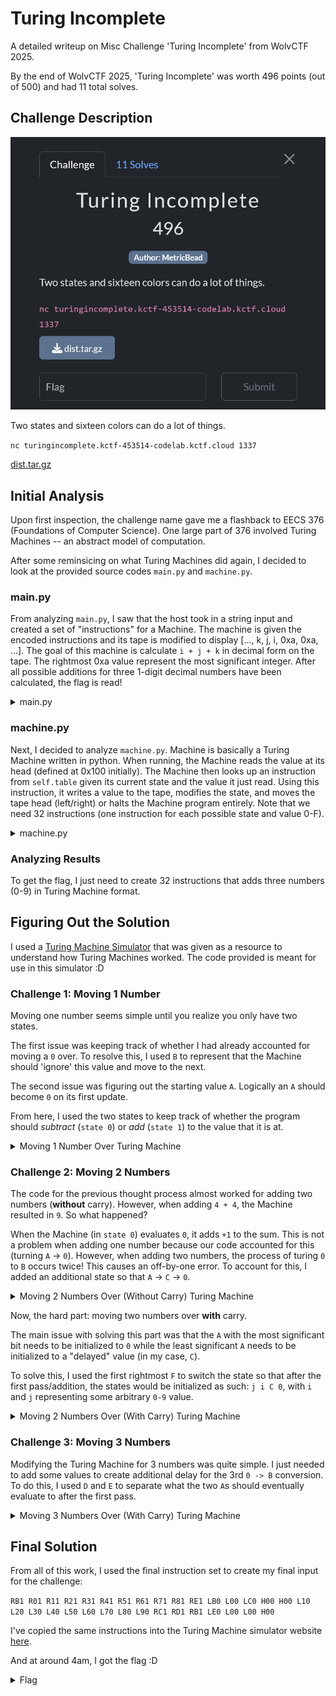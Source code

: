 # Turing Incomplete

A detailed writeup on Misc Challenge 'Turing Incomplete' from WolvCTF 2025.

By the end of WolvCTF 2025, 'Turing Incomplete' was worth 496 points (out of 500) and had 11 total solves.

## Challenge Description

![Turing Incomplete Challenge](/assets/turing_incomplete.png)

Two states and sixteen colors can do a lot of things.

`nc turingincomplete.kctf-453514-codelab.kctf.cloud 1337`

[dist.tar.gz](/assets/dist.tar.gz)

## Initial Analysis

Upon first inspection, the challenge name gave me a flashback to EECS 376 (Foundations of Computer Science). One large part of 376 involved Turing Machines -- an abstract model of computation.

After some reminsicing on what Turing Machines did again, I decided to look at the provided source codes `main.py` and `machine.py`.

### main.py

From analyzing `main.py`, I saw that the host took in a string input and created a set of "instructions" for a Machine. The machine is given the encoded instructions and its tape is modified to display [..., k, j, i, 0xa, 0xa, ...]. The goal of this machine is calculate `i + j + k` in decimal form on the tape. The rightmost 0xa value represent the most significant integer. After all possible additions for three 1-digit decimal numbers have been calculated, the flag is read!
<details>
<summary> main.py </summary>

```python
def main():
instructions = input()
encoded = []
for instruction in instructions.split():
    move, write, state = instruction 
    encoded.append(Instruction(move, int(write, base=16), int(state, base=16)))
for i in range(10):
    for j in range(10):
        for k in range(10):
            machine = Machine(encoded)
            tape = machine.tape
            tape[machine.head] = i
            tape[machine.head-1] = j
            tape[machine.head-2] = k
            tape[machine.head+1] = 0xa
            tape[machine.head+2] = 0xa
            end_location = machine.head + 1
            machine.run()
            assert (machine.tape[end_location] == i + j + k) or (machine.tape[end_location] + machine.tape[end_location + 1] * 10) == i + j + k
with open("flag.txt", "rb") as flag:
    print(flag.read())
```  
</details>

### machine.py

Next, I decided to analyze `machine.py`. Machine is basically a Turing Machine written in python. When running, the Machine reads the value at its head (defined at 0x100 initially). The Machine then looks up an instruction from `self.table` given its current state and the value it just read. Using this instruction, it writes a value to the tape, modifies the state, and moves the tape head (left/right) or halts the Machine program entirely. Note that we need 32 instructions (one instruction for each possible state and value 0-F).

<details>
<summary> machine.py </summary>

```python
class Instruction:
    def __init__(self, move: str, write: int, state: int):
        self.move = move
        self.write = write
        self.state = state

class Machine:
    def __init__(self, instructions):
        assert len(instructions) == 0x20
        self.table = [{},{}]
        self.head = 0x100
        self.tape = [0xf] * 0x200
        self.state = 0
        for i in range(0x20):
            self.table[i//0x10][i%0x10] = instructions[i]
    def run(self):
        while True:
            instruction = self.tape[self.head]
            instruction = self.table[self.state][instruction]
            self.tape[self.head] = instruction.write
            self.state = instruction.state
            if instruction.move == "H":
                break
            elif instruction.move == "R":
                self.head+=1
            elif instruction.move == "L":
                self.head-=1
```

</details>

### Analyzing Results

To get the flag, I just need to create 32 instructions that adds three numbers (0-9) in Turing Machine format.

## Figuring Out the Solution

I used a [Turing Machine Simulator](https://turingmachine.io/) that was given as a resource to understand how Turing Machines worked. The code provided is meant for use in this simulator :D

### Challenge 1: Moving 1 Number

Moving one number seems simple until you realize you only have two states.

The first issue was keeping track of whether I had already accounted for moving a `0` over. To resolve this, I used `B` to represent that the Machine should 'ignore' this value and move to the next. 

The second issue was figuring out the starting value `A`. Logically an `A` should become `0` on its first update.

From here, I used the two states to keep track of whether the program should *subtract* (`state 0`) or *add* (`state 1`) to the value that it is at.

<details>
  <summary> Moving 1 Number Over Turing Machine</summary>
  
  This Turing Machine moves the value (0-9) over to the `A` position in the tape. 

  ```
  input: '9A'
  blank: 'F'
  start state: sub
  table:
      # subtract
      sub:
          0: {write: B, R: add}
          1: {write: 0, R: add}
          2: {write: 1, R: add}
          3: {write: 2, R: add}
          4: {write: 3, R: add}
          5: {write: 4, R: add}
          6: {write: 5, R: add}
          7: {write: 6, R: add}
          8: {write: 7, R: add}
          9: {write: 8, R: add}
          B: {write: B, L: sub}
      # add
      add:
          0: {write: 1, L: sub}
          1: {write: 2, L: sub}
          2: {write: 3, L: sub}
          3: {write: 4, L: sub}
          4: {write: 5, L: sub}
          5: {write: 6, L: sub}
          6: {write: 7, L: sub}
          7: {write: 8, L: sub}
          8: {write: 9, L: sub}
          A: {write: 0, L: sub}
          B: {write: B, R: add}
  ```
</details>

### Challenge 2: Moving 2 Numbers

The code for the previous thought process almost worked for adding two numbers (**without** carry). However, when adding `4 + 4`, the Machine resulted in `9`. So what happened?

When the Machine (in `state 0`) evaluates `0`, it adds `+1` to the sum. This is not a problem when adding one number because our code accounted for this (turning `A` -> `0`). However, when adding two numbers, the process of turing `0` to `B` occurs twice! This causes an off-by-one error. To account for this, I added an additional state so that `A` -> `C` -> `0`. 

<details>
  <summary> Moving 2 Numbers Over (Without Carry) Turing Machine</summary>

  This Turing Machine adds two values, `i` and `j`, over to the `A` position in the tape. Note that `0 <= i + j < 10`.

  ```
  input: '44A'
  blank: 'F'
  start state: start
  table:
      # Adjusts the tape position to be in the correct spot
      start:
          [0,1,2,3,4,5,6,7,8,9,A,B,C,D,E,F]: {R: sub}
      # subtract
      sub:
          0: {write: B, R: add}
          1: {write: 0, R: add}
          2: {write: 1, R: add}
          3: {write: 2, R: add}
          4: {write: 3, R: add}
          5: {write: 4, R: add}
          6: {write: 5, R: add}
          7: {write: 6, R: add}
          8: {write: 7, R: add}
          9: {write: 8, R: add}
          B: {write: B, L: sub}
      # add
      add:
          0: {write: 1, L: sub}
          1: {write: 2, L: sub}
          2: {write: 3, L: sub}
          3: {write: 4, L: sub}
          4: {write: 5, L: sub}
          5: {write: 6, L: sub}
          6: {write: 7, L: sub}
          7: {write: 8, L: sub}
          8: {write: 9, L: sub}
          A: {write: C, L: sub}
          B: {write: B, R: add}
          C: {write: 0, L: sub} # new
  ```

    
</details>

Now, the hard part: moving two numbers over **with** carry.

The main issue with solving this part was that the `A` with the most significant bit needs to be initialized to `0` while the least significant `A` needs to be initialized to a "delayed" value (in my case, `C`). 

To solve this, I used the first rightmost `F` to switch the state so that after the first pass/addition, the states would be initialized as such: `j i C 0`, with `i` and `j` representing some arbitrary `0-9` value.

<details>
<summary> Moving 2 Numbers Over (With Carry) Turing Machine</summary>

  This Turing Machine adds two values, `i` and `j`, over to the `AA` position in the tape.
  
  ```
  input: '11AA'
  blank: 'F'
  start state: start
  table:
  # Adjusts the tape position to be in the correct spot
  start:
      [0,1,2,3,4,5,6,7,8,9,A,B,C,D,E,F]: {R: sub}
  # subtract
  sub:
      0: {write: B, R: add}
      1: {write: 0, R: add}
      2: {write: 1, R: add}
      3: {write: 2, R: add}
      4: {write: 3, R: add}
      5: {write: 4, R: add}
      6: {write: 5, R: add}
      7: {write: 6, R: add}
      8: {write: 7, R: add}
      9: {write: 8, R: add}
      B: {write: B, L: sub}
      C: {write: C, L: sub} # new
  # add
  add:
      0: {write: 1, L: sub}
      1: {write: 2, L: sub}
      2: {write: 3, L: sub}
      3: {write: 4, L: sub}
      4: {write: 5, L: sub}
      5: {write: 6, L: sub}
      6: {write: 7, L: sub}
      7: {write: 8, L: sub}
      8: {write: 9, L: sub}
      9: {write: C, R: add} # new
      A: {write: C, R: add} # modified
      B: {write: B, R: add}
      C: {write: 0, L: sub}
      F: {write: F, L: add} # new
  ```

</details>

### Challenge 3: Moving 3 Numbers

Modifying the Turing Machine for 3 numbers was quite simple. I just needed to add some values to create additional delay for the 3rd `0 -> B` conversion. To do this, I used `D` and `E` to separate what the two `A`s should eventually evaluate to after the first pass.

<details>
  <summary> Moving 3 Numbers Over (With Carry) Turing Machine</summary>
  
  This Turing Machine adds 3 numbers (with carry) as wanted.

  ```
  input: '999AA'
  blank: 'F'
  start state: start
  table:
  # Adjusts the tape position to be in the correct spot
  start:
      [0,1,2,3,4,5,6,7,8,9,A,B,C,D,E,F]: {R: start1}
  start1:
      [0,1,2,3,4,5,6,7,8,9,A,B,C,D,E,F]: {R: sub}
  # subtract
  sub:
      0: {write: B, R: add}
      1: {write: 0, R: add}
      2: {write: 1, R: add}
      3: {write: 2, R: add}
      4: {write: 3, R: add}
      5: {write: 4, R: add}
      6: {write: 5, R: add}
      7: {write: 6, R: add}
      8: {write: 7, R: add}
      9: {write: 8, R: add}
      B: {write: B, L: sub}
      C: {write: 0, L: sub} # modified
      D: {write: C, L: sub} # new
  # add
  add:
      0: {write: 1, L: sub}
      1: {write: 2, L: sub}
      2: {write: 3, L: sub}
      3: {write: 4, L: sub}
      4: {write: 5, L: sub}
      5: {write: 6, L: sub}
      6: {write: 7, L: sub}
      7: {write: 8, L: sub}
      8: {write: 9, L: sub}
      9: {write: C, R: add}
      A: {write: D, R: add} # modified
      B: {write: B, R: add}
      C: {write: E, L: sub} # modified
      D: {write: 0, L: sub}
      E: {write: 0, L: sub} # new
      F: {write: F, L: add}
  ```
</details>

## Final Solution

From all of this work, I used the final instruction set to create my final input for the challenge:

```RB1 R01 R11 R21 R31 R41 R51 R61 R71 R81 RE1 LB0 L00 LC0 H00 H00 L10 L20 L30 L40 L50 L60 L70 L80 L90 RC1 RD1 RB1 LE0 L00 L00 H00```

I've copied the same instructions into the Turing Machine simulator website [here](turingmachine.io/?import-gist=3b269e9d65d942c9b678981722db37d1).

And at around 4am, I got the flag :D

<details>
  <summary> Flag </summary>

  wctf{jU5t_a_b1T_0f_s7At3}

</details>
